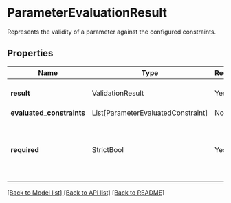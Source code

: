 # ParameterEvaluationResult

Represents the validity of a parameter against the configured constraints.

## Properties
Name | Type | Required | Description |
------------ | ------------- | ------------- | ------------- |
**result** | ValidationResult | Yes | Represents the state of a validation.  |
**evaluated_constraints** | List[ParameterEvaluatedConstraint] | No | None |
**required** | StrictBool | Yes | Represents whether the parameter is a required input to the action. |


[[Back to Model list]](../../README.md#documentation-for-models) [[Back to API list]](../../README.md#documentation-for-api-endpoints) [[Back to README]](../../README.md)
